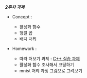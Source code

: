 ***2주차 과제***
- Concept : 
    - 활성화 함수
    - 행렬 곱
    - 배치 처리

- Homework :
    - 따라 쳐보기 과제
      : [C++ 실습 과제](https://github.com/minseok-oh/basic-deep-learning-cpp)
    - 활성화 함수 조사해서 코딩하기
    - mnist 처리 과정 그림으로 그려보기